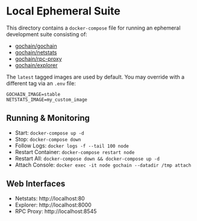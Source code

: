 # Local Ephemeral Suite

This directory contains a `docker-compose` file for running an ephemeral development suite consisting of:

 - [gochain/gochain](https://github.com/gochain-io/gochain)
 - [gochain/netstats](https://github.com/gochain-io/netstats)
 - [gochain/rpc-proxy](https://github.com/gochain-io/rpc-proxy)
 - [gochain/explorer](https://github.com/gochain-io/explorer)

The `latest` tagged images are used by default. You may override with a different tag via an `.env` file:
```
GOCHAIN_IMAGE=stable
NETSTATS_IMAGE=my_custom_image
```

## Running & Monitoring

- Start: `docker-compose up -d`
- Stop: `docker-compose down`
- Follow Logs: `docker logs -f --tail 100 node`
- Restart Container: `docker-compose restart node`
- Restart All: `docker-compose down && docker-compose up -d`
- Attach Console: `docker exec -it node gochain --datadir /tmp attach`

## Web Interfaces

- Netstats: http://localhost:80
- Explorer: http://localhost:8000
- RPC Proxy: http://localhost:8545

